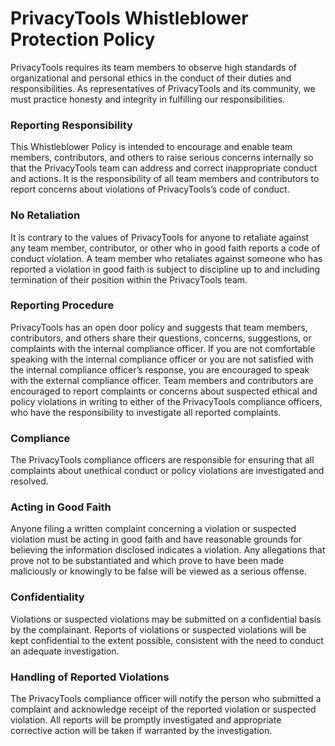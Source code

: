 # PrivacyTools Whistleblower Protection Policy

PrivacyTools requires its team members to observe high standards of
organizational and personal ethics in the conduct of their duties and
responsibilities. As representatives of PrivacyTools and its community, we must
practice honesty and integrity in fulfilling our responsibilities.

### Reporting Responsibility

This Whistleblower Policy is intended to encourage and enable team members,
contributors, and others to raise serious concerns internally so that the
PrivacyTools team can address and correct inappropriate conduct and actions.
It is the responsibility of all team members and contributors to report concerns
about violations of PrivacyTools’s code of conduct.

### No Retaliation

It is contrary to the values of PrivacyTools for anyone to retaliate against any
team member, contributor, or other who in good faith reports a code of conduct
violation. A team member who retaliates against someone who has reported a
violation in good faith is subject to discipline up to and including
termination of their position within the PrivacyTools team.

### Reporting Procedure

PrivacyTools has an open door policy and suggests that team members,
contributors, and others share their questions, concerns, suggestions, or
complaints with the internal compliance officer. If you are not comfortable
speaking with the internal compliance officer or you are not satisfied with the
internal compliance officer’s response, you are encouraged to speak with the
external compliance officer. Team members and contributors are encouraged to
report complaints or concerns about suspected ethical and policy violations in
writing to either of the PrivacyTools compliance officers, who have the
responsibility to investigate all reported complaints.     

### Compliance

The PrivacyTools compliance officers are responsible for ensuring that all
complaints about unethical conduct or policy violations are investigated and resolved.

### Acting in Good Faith

Anyone filing a written complaint concerning a violation or suspected violation
must be acting in good faith and have reasonable grounds for believing the
information disclosed indicates a violation. Any allegations that prove not to
be substantiated and which prove to have been made maliciously or knowingly to
be false will be viewed as a serious offense.

### Confidentiality

Violations or suspected violations may be submitted on a confidential basis by
the complainant. Reports of violations or suspected violations will be kept
confidential to the extent possible, consistent with the need to conduct an
adequate investigation.

### Handling of Reported Violations

The PrivacyTools compliance officer will notify the person who submitted a
complaint and acknowledge receipt of the reported violation or suspected violation.
All reports will be promptly investigated and appropriate corrective action
will be taken if warranted by the investigation.
